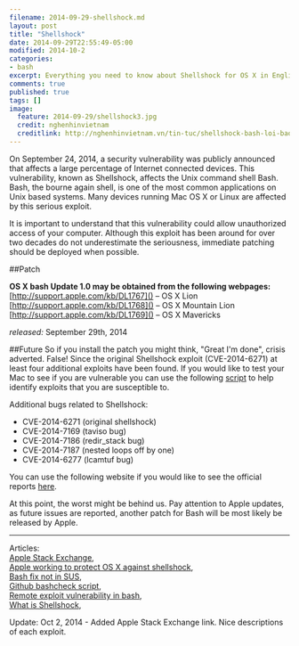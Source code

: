 ```yaml
---
filename: 2014-09-29-shellshock.md
layout: post
title: "Shellshock"
date: 2014-09-29T22:55:49-05:00
modified: 2014-10-2
categories: 
- bash
excerpt: Everything you need to know about Shellshock for OS X in English.
comments: true
published: true
tags: []
image:
  feature: 2014-09-29/shellshock3.jpg
  credit: nghenhinvietnam
  creditlink: http://nghenhinvietnam.vn/tin-tuc/shellshock-bash-loi-bao-mat-gay-tac-hai-lon-hon-heartbleed-988.html
---
```


On September 24, 2014, a security vulnerability was publicly announced that affects a large percentage of Internet connected devices. This vulnerability, known as Shellshock, affects the Unix command shell Bash. Bash, the bourne again shell, is one of the most common applications on Unix based systems. Many devices running Mac OS X or Linux are affected by this serious exploit.

It is important to understand that this vulnerability could allow unauthorized access of your computer. Although this exploit has been around for over two decades do not underestimate the seriousness, immediate patching should be deployed when possible.

##Patch

__OS X bash Update 1.0 may be obtained from the following webpages:__
[http://support.apple.com/kb/DL1767]() – OS X Lion  
[http://support.apple.com/kb/DL1768]() – OS X Mountain Lion  
[http://support.apple.com/kb/DL1769]() – OS X Mavericks  

_released:_ September 29th, 2014

##Future
So if you install the patch you might think, "Great I'm done", crisis adverted. False! Since the original Shellshock exploit (CVE-2014-6271) at least four additional exploits have been found. If you would like to test your Mac to see if you are vulnerable you can use the following [script](https://github.com/hannob/bashcheck) to help identify exploits that you are susceptible to.

Additional bugs related to Shellshock:

* CVE-2014-6271 (original shellshock)
* CVE-2014-7169 (taviso bug)
* CVE-2014-7186 (redir_stack bug)
* CVE-2014-7187 (nested loops off by one)
* CVE-2014-6277 (lcamtuf bug)

You can use the following website if you would like to see the official reports [here](https://cve.mitre.org).

At this point, the worst might be behind us. Pay attention to Apple updates, as future issues are reported, another patch for Bash will be most likely be released by Apple.

---

Articles:  
[Apple Stack Exchange](http://apple.stackexchange.com/questions/146849/how-do-i-recompile-bash-to-avoid-shellshock-the-remote-exploit-cve-2014-6271-an/146851#146851),  
[Apple working to protect OS X against shellshock](http://www.imore.com/apple-working-quickly-protect-os-x-against-shellshock-exploit),  
[Bash fix not in SUS](https://twitter.com/harryfike/status/516767315636285440),  
[Github bashcheck script](https://github.com/hannob/bashcheck),  
[Remote exploit vulnerability in bash](https://groups.google.com/forum/?fromgroups#!topic/macenterprise/o26UYKc2JvM),  
[What is Shellshock](http://www.pcworld.com/article/2688672/two-scenarios-that-would-make-os-x-vulnerable-to-the-shellshock-bug.html),  

Update: Oct 2, 2014 - Added Apple Stack Exchange link. Nice descriptions of each exploit.
